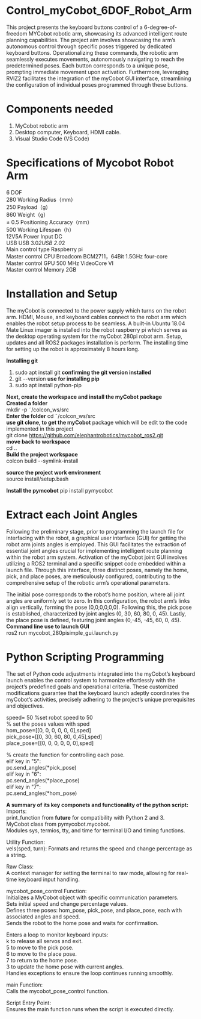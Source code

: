 # Control_myCobot_6DOF_Robot_Arm
This project presents the keyboard buttons control of a 6-degree-of-freedom MYCobot robotic arm, showcasing its advanced intelligent route planning capabilities. The project aim involves showcasing the arm’s autonomous control through specific poses triggered by dedicated keyboard buttons. Operationalizing these commands, the robotic arm seamlessly executes movements, autonomously navigating to reach the predetermined poses. Each button corresponds to a unique pose, prompting immediate movement upon activation. Furthermore, leveraging RVIZ2 facilitates the integration of the myCobot GUI interface, streamlining the configuration of individual poses programmed through these buttons.


# Components needed 
1. MyCobot robotic arm
2. Desktop computer, Keyboard, HDMI cable.
3. Visual Studio Code (VS Code)

# Specifications of Mycobot Robot Arm
6 DOF  <br>
280 Working Radius（mm）<br>
250 Payload（g）<br>
860 Weight（g）<br>
± 0.5 Positioning Accuracy（mm）<br>
500 Working Lifespan（h）	<br>
12V5A Power Input	DC <br>
USB	USB 3.0*2USB 2.0*2<br>
Main control type	Raspberry pi<br>
Master control CPU	Broadcom BCM2711，64Bit 1.5GHz four-core<br>
Master control GPU	500 MHz VideoCore VI<br>
Master control Memory	2GB<br>

# Installation and Setup
The myCobot is connected to the power supply which turns on the robot arm. HDMI, Mouse, and keyboard cables connect to the robot arm which enables the robot setup process to be seamless. A built-in Ubuntu 18.04 Mate Linux imager is installed into the robot raspberry pi which serves as the desktop operating system for the myCobot 280pi robot arm. Setup, updates and all ROS2 packages installation is perform. The installing time for setting up the robot is approximately 8 hours long.

**Installing git**
1. sudo apt install git
   **confirming the git version installed**
2. git --version
   **use for installing pip**
3. sudo apt install python-pip

**Next, create the workspace and install the myCobot package**<br>
**Created a folder**<br>
mkdir -p ˜/colcon_ws/src<br>
**Enter the folder**
cd ˜/colcon_ws/src<br>
**use git clone, to get the myCobot**
package which will be edit to the code implemented in this project<br>
git clone https://github.com/elephantrobotics/mycobot_ros2.git<br>
**move back to workspace**<br>
cd ..<br>
**Build the project workspace**<br>
colcon build --symlink-install<br>

**source the project work environment**<br>
source install/setup.bash<br>

**Install the pymcobot**
pip install pymycobot <br>


# Extract each Joint Angles 
Following the preliminary stage, prior to programming the launch file for interfacing with the robot, a graphical user interface (GUI) for getting the robot arm joints angles is employed. This GUI facilitates the extraction of essential joint angles crucial for implementing intelligent route planning within the robot arm system. Activation of the myCobot joint GUI involves utilizing a ROS2 terminal and a specific snippet code embedded within a launch file. Through this interface, three distinct poses, namely the home, pick, and place poses, are meticulously configured, contributing to the comprehensive setup of the robotic arm’s operational parameters.

The initial pose corresponds to the robot’s home position, where all joint angles are uniformly set to zero. In this configuration, the robot arm’s links align vertically, forming the pose (0,0,0,0,0,0). Following this, the pick pose is established, characterized by joint angles (0, 30, 60, 80, 0, 45). Lastly, the place pose is defined, featuring joint angles (0,-45, -45, 60, 0, 45). <br>
**Command line use to launch GUI** <br>
ros2 run mycobot_280pisimple_gui.launch.py<br>

# Python Scripting Programming
The set of Python code adjustments integrated into the myCobot’s keyboard launch enables the control system to harmonize effortlessly with the project’s predefined goals and operational criteria. These customized modifications guarantee that the keyboard launch adeptly coordinates the myCobot’s activities, precisely adhering to the project’s unique
prerequisites and objectives.<br>

speed= 50 %set robot speed to 50 <br>
% set the poses values with sped<br>
hom_pose=[[0, 0, 0, 0, 0, 0],sped]<br>
pick_pose=[[0, 30, 60, 80, 0,45],sped]<br>
place_pose=[[0, 0, 0, 0, 0, 0],sped]<br> 

% create the function for controlling each pose.<br>
elif key in "5":<br>
    pc.send_angles(*pick_pose)<br>
elif key in "6":<br>
    pc.send_angles(*place_pose)<br>
elif key in "7":<br>
    pc.send_angles(*hom_pose)<br>

**A summary of its key componets and functionality of the python script:**<br>
Imports:<br>
print_function from __future__ for compatibility with Python 2 and 3.<br>
MyCobot class from pymycobot.mycobot.<br>
Modules sys, termios, tty, and time for terminal I/O and timing functions.<br>

Utility Function:<br>
vels(sped, turn): Formats and returns the speed and change percentage as a string.<br>

Raw Class:<br>
A context manager for setting the terminal to raw mode, allowing for real-time keyboard input handling.<br>

mycobot_pose_control Function:<br>
Initializes a MyCobot object with specific communication parameters.<br>
Sets initial speed and change percentage values.<br>
Defines three poses: hom_pose, pick_pose, and place_pose, each with associated angles and speed.<br>
Sends the robot to the home pose and waits for confirmation.<br>

Enters a loop to monitor keyboard inputs:<br>
k to release all servos and exit.<br>
5 to move to the pick pose.<br>
6 to move to the place pose.<br>
7 to return to the home pose.<br>
3 to update the home pose with current angles.<br>
Handles exceptions to ensure the loop continues running smoothly.<br>

main Function:<br>
Calls the mycobot_pose_control function.<br>

Script Entry Point:<br>
Ensures the main function runs when the script is executed directly.<br>

